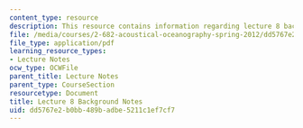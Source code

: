 ```yaml
---
content_type: resource
description: This resource contains information regarding lecture 8 background notes.
file: /media/courses/2-682-acoustical-oceanography-spring-2012/dd5767e2b0bb489badbe5211c1ef7cf7_MIT2_682S12_bglec08.pdf
file_type: application/pdf
learning_resource_types:
- Lecture Notes
ocw_type: OCWFile
parent_title: Lecture Notes
parent_type: CourseSection
resourcetype: Document
title: Lecture 8 Background Notes
uid: dd5767e2-b0bb-489b-adbe-5211c1ef7cf7
---
```

